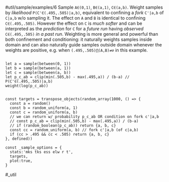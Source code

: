 #util/sample/examples/6 Sample `A∈(0,1)`, `B∈(a,1)`, `C∈(a,b)`. Weight samples by _likelihood_ `P(C'∈(.495,.505)|a,b)`, equivalent to confining a _fork_ `C'|a,b` of `C|a,b` w/o sampling it. The effect on `A` and `B` is identical to confining `C∈(.495,.505)`. However the effect on `C` is _much softer_ and can be interpreted as the _prediction_ for `C` for a _future run_ having _observed_ `C∈(.495,.505)` _in a past run_. Weighting is more general and powerful than both confinement and conditioning: it naturally weights samples inside domain and can also naturally guide samples outside domain whenever the weights are positive, e.g. when `(.495,.505)⋂(A,B)≠∅` in this example.
```js:js_input

let a = sample(between(0, 1))
let b = sample(between(a, 1))
let c = sample(between(a, b))
let p_c_ab = clip(min(.505,b) - max(.495,a)) / (b-a) // P(C'∈(.495,.505)|a,b)
weight(log(p_c_ab))

```
```js:js_removed

const targets = transpose_objects(random_array(1000, () => {
  const a = random()
  const b = random_uniform(a, 1)
  const c = random_uniform(a, b)
  // we can return w/ probability p_c_ab OR condition on fork c'|a,b
  // const p_c_ab = clip(min(.505,b) - max(.495,a)) / (b-a)
  // if (random_boolean(p_c_ab)) return {a, b, c}
  const cc = random_uniform(a, b) // fork c'|a,b (of c|a,b)
  if (cc > .495 && cc < .505) return {a, b, c}
}, defined))

const _sample_options = { 
  stats:'mks tks ess elw r t',  
  targets,
  plot:true,
}

```
#_util